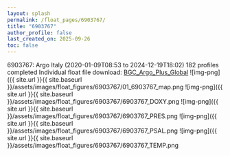 ```yaml
---
layout: splash
permalink: /float_pages/6903767/
title: "6903767"
author_profile: false
last_created_on: 2025-09-26
toc: false
---
```

 
6903767: Argo Italy (2020-01-09T08:53 to 2024-12-19T18:02)
182 profiles completed
Individual float file download: [BGC_Argo_Plus_Global](https://ftp.soest.hawaii.edu/bgc_argo_plus/Individual_Floats/outliers_removed/6903767_Sprof_processed.nc)
![img-png]({{ site.url }}{{ site.baseurl }}/assets/images/float_figures/6903767/01_6903767_map.png
![img-png]({{ site.url }}{{ site.baseurl }}/assets/images/float_figures/6903767/6903767_DOXY.png
![img-png]({{ site.url }}{{ site.baseurl }}/assets/images/float_figures/6903767/6903767_PRES.png
![img-png]({{ site.url }}{{ site.baseurl }}/assets/images/float_figures/6903767/6903767_PSAL.png
![img-png]({{ site.url }}{{ site.baseurl }}/assets/images/float_figures/6903767/6903767_TEMP.png
